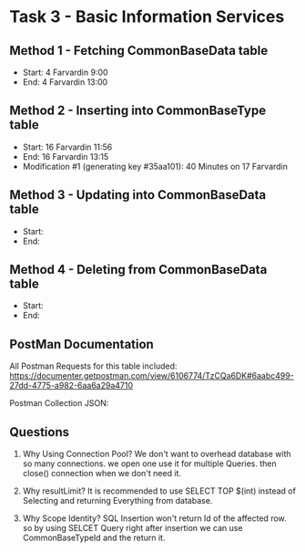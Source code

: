 # Task 3 - Basic Information Services

## Method 1 - Fetching CommonBaseData table
- Start: 4 Farvardin 9:00
- End: 4 Farvardin 13:00


## Method 2 - Inserting into CommonBaseType table
 - Start: 16 Farvardin 11:56
 - End: 16 Farvardin 13:15
 - Modification #1 (generating key #35aa101): 40 Minutes on 17 Farvardin


## Method 3 - Updating into CommonBaseData table
 - Start: 
 - End: 


## Method 4 - Deleting from CommonBaseData table
 - Start: 
 - End: 

## PostMan Documentation


 All Postman Requests for this table included:
  https://documenter.getpostman.com/view/6106774/TzCQa6DK#6aabc499-27dd-4775-a982-6aa6a29a4710


 Postman Collection JSON:
 <!-- https://github.com/Re9iNee/Sabkad/blob/master/T02-Creating%20Constant%20Identifiers/docs/SabkadV01.postman_collection.json -->

## Questions

 1. Why Using Connection Pool?
  We don't want to overhead database with so many connections. we open one use it for multiple Queries. then close() connection when we don't need it.
2. Why resultLimit? 
 It is recommended to use SELECT TOP $(int) instead of Selecting and returning Everything from database.

3. Why Scope Identity?
 SQL Insertion won't return Id of the affected row. so by using SELCET Query right after insertion we can use CommonBaseTypeId and the return it.


